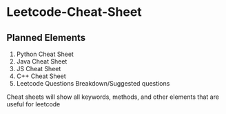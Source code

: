 # Leetcode-Cheat-Sheet

## Planned Elements

1. Python Cheat Sheet
2. Java Cheat Sheet
3. JS Cheat Sheet
4. C++ Cheat Sheet
5. Leetcode Questions Breakdown/Suggested questions


Cheat sheets will show all keywords, methods, and other elements that are useful for leetcode
